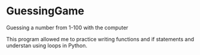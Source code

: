 # GuessingGame
Guessing a number from 1-100 with the computer

This program allowed me to practice writing functions and if statements and understan  using loops in Python. 
